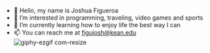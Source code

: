 - 👋 Hello, my name is Joshua Figueroa
- 👀 I’m interested in programming, traveling, video games and sports
- 🌱 I’m currently learning how to enjoy life the best way I can                  
- 📫 You can reach me at figujosh@kean.edu                        
![giphy-ezgif com-resize](https://github.com/joshfigs/joshfigs/assets/157768397/d7bdad85-e4f2-4b63-8ae4-d54f73e80c24)

















<!---
joshfigs/joshfigs is a ✨ special ✨ repository because its `README.md` (this file) appears on your GitHub profile.
You can click the Preview link to take a look at your changes.
--->
